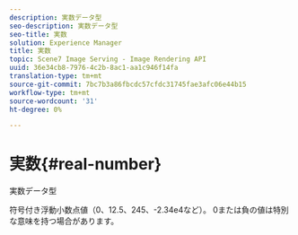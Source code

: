 ```yaml
---
description: 実数データ型
seo-description: 実数データ型
seo-title: 実数
solution: Experience Manager
title: 実数
topic: Scene7 Image Serving - Image Rendering API
uuid: 36e34cb8-7976-4c2b-8ac1-aa1c946f14fa
translation-type: tm+mt
source-git-commit: 7bc7b3a86fbcdc57cfdc31745fae3afc06e44b15
workflow-type: tm+mt
source-wordcount: '31'
ht-degree: 0%

---
```



# 実数{#real-number}

実数データ型

符号付き浮動小数点値（0、12.5、245、-2.34e4など）。 0または負の値は特別な意味を持つ場合があります。